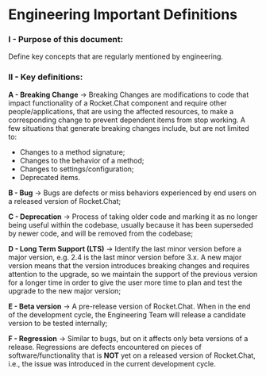 # Engineering Important Definitions

### I - Purpose of this document:

Define key concepts that are regularly mentioned by engineering.&#x20;

### II - Key definitions:

**A - Breaking Change** -> Breaking Changes are modifications to code that impact functionality of a Rocket.Chat component and require other people/applications, that are using the affected resources, to make a corresponding change to prevent dependent items from stop working. A few situations that generate breaking changes include, but are not limited to: &#x20;

* Changes to a method signature;
* Changes to the behavior of a method;
* Changes to settings/configuration;
* Deprecated items.

**B - Bug** -> Bugs are defects or miss behaviors experienced by end users on a released version of Rocket.Chat;

**C - Deprecation** -> Process of taking older code and marking it as no longer being useful within the codebase, usually because it has been superseded by newer code, and will be removed from the codebase;

**D - Long Term Support (LTS)** -> Identify the last minor version before a major version, e.g. 2.4 is the last minor version before 3.x. A new major version means that the version introduces breaking changes and requires attention to the upgrade, so we maintain the support of the previous version for a longer time in order to give the user more time to plan and test the upgrade to the new major version;

**E - Beta version** -> A pre-release version of Rocket.Chat. When in the end of the development cycle, the Engineering Team will release a candidate version to be tested internally;

**F - Regression** -> Similar to bugs, but on it affects only beta versions of a release. Regressions are defects encountered on pieces of software/functionality that is **NOT** yet on a released version of Rocket.Chat, i.e., the issue was introduced in the current development cycle.
